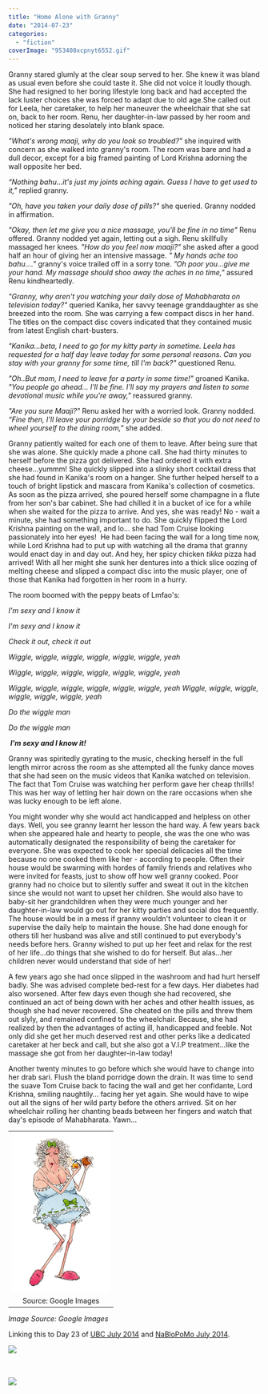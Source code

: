 ```yaml
---
title: "Home Alone with Granny"
date: "2014-07-23"
categories: 
  - "fiction"
coverImage: "953408xcpnyt6552.gif"
---
```


Granny stared glumly at the clear soup served to her. She knew it was bland as usual even before she could taste it. She did not voice it loudly though. She had resigned to her boring lifestyle long back and had accepted the lack luster choices she was forced to adapt due to old age.She called out for Leela, her caretaker, to help her maneuver the wheelchair that she sat on, back to her room. Renu, her daughter-in-law passed by her room and noticed her staring desolately into blank space.

_"What's wrong maaji, why do you look so troubled?"_ she inquired with concern as she walked into granny's room. The room was bare and had a dull decor, except for a big framed painting of Lord Krishna adorning the wall opposite her bed.

_“Nothing bahu...it's just my joints aching again. Guess I have to get used to it,"_ replied granny.

_"Oh, have you taken your daily dose of pills?"_ she queried. Granny nodded in affirmation.

_"Okay, then let me give you a nice massage, you'll be fine in no time"_ Renu offered. Granny nodded yet again, letting out a sigh. Renu skillfully massaged her knees. _"How do you feel now maaji?"_ she asked after a good half an hour of giving her an intensive massage. _" My hands ache too bahu...."_ granny's voice trailed off in a sorry tone. _”Oh poor you...give me your hand. My massage should shoo away the aches in no time,"_ assured Renu kindheartedly.

_"Granny, why aren't you watching your daily dose of Mahabharata on television today?"_ queried Kanika, her savvy teenage granddaughter as she breezed into the room. She was carrying a few compact discs in her hand. The titles on the compact disc covers indicated that they contained music from latest English chart-busters.

_"Kanika...beta, I need to go for my kitty party in sometime. Leela has requested for a half day leave today for some personal reasons. Can you stay with your granny for some time, till I'm back?"_ questioned Renu.

_"Oh..But mom, I need to leave for a party in some time!"_ groaned Kanika. _"You people go ahead... I'll be fine. I'll say my prayers and listen to some devotional music while you're away,"_ reassured granny.

_"Are you sure Maaji?"_ Renu asked her with a worried look. Granny nodded. _“Fine then, I'll leave your porridge by your beside so that you do not need to wheel yourself to the dining room,"_ she added.

Granny patiently waited for each one of them to leave. After being sure that she was alone. She quickly made a phone call. She had thirty minutes to herself before the pizza got delivered. She had ordered it with extra cheese...yummm! She quickly slipped into a slinky short cocktail dress that she had found in Kanika's room on a hanger. She further helped herself to a touch of bright lipstick and mascara from Kanika's collection of cosmetics. As soon as the pizza arrived, she poured herself some champagne in a flute from her son's bar cabinet. She had chilled it in a bucket of ice for a while when she waited for the pizza to arrive. And yes, she was ready! No - wait a minute, she had something important to do. She quickly flipped the Lord Krishna painting on the wall, and lo... she had Tom Cruise looking passionately into her eyes!  He had been facing the wall for a long time now, while Lord Krishna had to put up with watching all the drama that granny would enact day in and day out. And hey, her spicy chicken _tikka_ pizza had arrived! With all her might she sunk her dentures into a thick slice oozing of melting cheese and slipped a compact disc into the music player, one of those that Kanika had forgotten in her room in a hurry.

The room boomed with the peppy beats of Lmfao's:

_I'm sexy and I know it_

_I'm sexy and I know it_

_Check it out, check it out_

_Wiggle, wiggle, wiggle, wiggle, wiggle, wiggle, yeah_

_Wiggle, wiggle, wiggle, wiggle, wiggle, wiggle, yeah_

_Wiggle, wiggle, wiggle, wiggle, wiggle, wiggle, yeah_ _Wiggle, wiggle, wiggle, wiggle, wiggle, wiggle, yeah_

_Do the wiggle man_

_Do the wiggle man_

 _**I'm sexy and I know it!**_

Granny was spiritedly gyrating to the music, checking herself in the full length mirror across the room as she attempted all the funky dance moves that she had seen on the music videos that Kanika watched on television. The fact that Tom Cruise was watching her perform gave her cheap thrills! This was her way of letting her hair down on the rare occasions when she was lucky enough to be left alone.

You might wonder why she would act handicapped and helpless on other days. Well, you see granny learnt her lesson the hard way. A few years back when she appeared hale and hearty to people, she was the one who was automatically designated the responsibility of being the caretaker for everyone. She was expected to cook her special delicacies all the time because no one cooked them like her - according to people. Often their house would be swarming with hordes of family friends and relatives who were invited for feasts, just to show off how well granny cooked. Poor granny had no choice but to silently suffer and sweat it out in the kitchen since she would not want to upset her children. She would also have to baby-sit her grandchildren when they were much younger and her daughter-in-law would go out for her kitty parties and social dos frequently. The house would be in a mess if granny wouldn't volunteer to clean it or supervise the daily help to maintain the house. She had done enough for others till her husband was alive and still continued to put everybody's needs before hers. Granny wished to put up her feet and relax for the rest of her life...do things that she wished to do for herself. But alas...her children never would understand that side of her!

A few years ago she had once slipped in the washroom and had hurt herself badly. She was advised complete bed-rest for a few days. Her diabetes had also worsened. After few days even though she had recovered, she continued an act of being down with her aches and other health issues, as though she had never recovered. She cheated on the pills and threw them out slyly, and remained confined to the wheelchair. Because, she had realized by then the advantages of acting ill, handicapped and feeble. Not only did she get her much deserved rest and other perks like a dedicated caretaker at her beck and call, but she also got a V.I.P treatment...like the massage she got from her daughter-in-law today!

Another twenty minutes to go before which she would have to change into her drab sari. Flush the bland porridge down the drain. It was time to send the suave Tom Cruise back to facing the wall and get her confidante, Lord Krishna, smiling naughtily… facing her yet again. She would have to wipe out all the signs of her wild party before the others arrived. Sit on her wheelchair rolling her chanting beads between her fingers and watch that day's episode of Mahabharata. Yawn...

<table class="tr-caption-container" style="margin-left: auto; margin-right: auto; text-align: center;" cellspacing="0" cellpadding="0" align="center"><tbody><tr><td style="text-align: center;"><a style="margin-left: auto; margin-right: auto;" href="http://2.bp.blogspot.com/-nDrPTQLbivc/VdQ5ZnOACnI/AAAAAAAAby4/5aa7youTwvY/s1600/953408xcpnyt6552.gif"><img src="images/953408xcpnyt6552.gif" width="196" height="320" border="0"></a></td></tr><tr><td class="tr-caption" style="text-align: center;">Source: Google Images</td></tr></tbody></table>

_Image Source: Google Images_

Linking this to Day 23 of [UBC July 2014](http://ultimateblogchallenge.com/) and [NaBloPoMo July 2014](http://www.blogher.com/nablopomo-july-2014-blogroll).

[![](images/UBC-banner28.png)](http://ifsbutsandsetcs.com/wp-content/uploads/2014/07/UBC-banner28.png)

 

[![](images/NaBloPoMo_0714_465x287_DECADE_08.jpg)](http://ifsbutsandsetcs.com/wp-content/uploads/2014/07/NaBloPoMo_0714_465x287_DECADE_08.jpg)
